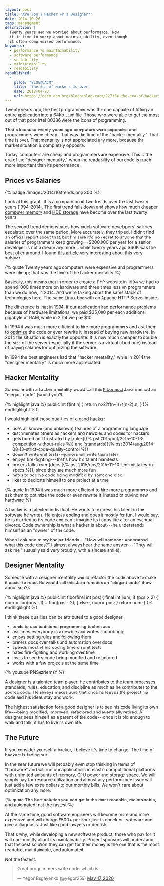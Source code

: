 ```yaml
---
layout: post
title: "Are You a Hacker or a Designer?"
date: 2014-10-26
tags: management
description: |
  Twenty years ago we worried about performance. Now
  it is time to worry about maintainability, even though
  it often compromises performance.
keywords:
  - performance vs maintainability
  - software performance
  - scalability
  - maintainability
  - readability
republished:
  -
    place: "BLOG@CACM"
    title: "The Era of Hackers Is Over"
    date: 2018-04-23
    url: https://cacm.acm.org/blogs/blog-cacm/227154-the-era-of-hackers-is-over/fulltext
---
```


Twenty years ago, the best programmer was the one
capable of fitting an entire application into a 64Kb
`.COM` file. Those who were able to get the most out of
that poor Intel 80386 were the icons of programming.

That's because twenty years ago computers were expensive and programmers
were cheap. That was the time of the "hacker mentality."
That time is over. That mentality is not appreciated any more,
because the market situation is completely opposite.

Today, computers are cheap and programmers are expensive.
This is the era of the "designer mentality," when the readability
of our code is much more important than its performance.

<!--more-->

## Prices vs Salaries

{% badge /images/2014/10/trends.png 300 %}

Look at this graph. It is a comparison of two trends over the
last twenty years (1994-2014).
The first trend falls down and shows how much cheaper
[computer memory](http://www.jcmit.com/memoryprice.htm)
and [HDD storage](http://ns1758.ca/winch/winchest.html)
have become over the last twenty years.

The second trend demonstrates how much software developers' salaries
escalated over the same period. More accurately, they tripled. I didn't find
an official report about that, but I'm sure it's no secret to anyone
that the salaries of programmers keep growing---$200,000 per year for
a senior developer is not a dream any more... while twenty years
ago $60K was the best offer around. I found
[this article](http://markcunningham91.blogspot.com/2013/05/a-history-of-offers-to-software.html)
very interesting about this very subject.

{% quote Twenty years ago computers were expensive and programmers were cheap; that was the time of the hacker mentality %}

Basically, this means that in order to create a PHP website
in 1994 we had to spend 1000 times more on hardware and three times
less on programmers than we do now, in 2014. And we're talking about the
same stack of technologies here. The same Linux box with an Apache HTTP Server
inside.

The difference is that in 1994, if our application had performance problems because of
hardware limitations, we paid $35,000 per each additional gigabyte of RAM, while
in 2014 we pay $10.

In 1994 it was much more efficient to hire more programmers and ask
them to [optimize](https://en.wikipedia.org/wiki/Program_optimization)
the code or even rewrite it, instead of buying new hardware. In 2014 the
situation is exactly the opposite. It is now much cheaper to double the
size of the server (especially if the server is a virtual cloud one)
instead of paying salaries for optimizing the software.

In 1994 the best engineers had that "hacker mentality," while in 2014 the
"designer mentality" is much more appreciated.

## Hacker Mentality

Someone with a hacker mentality would call this
[Fibonacci](https://en.wikipedia.org/wiki/Fibonacci_number)
Java method an "elegant code" (would you?):

{% highlight java %}
public int f(int n) { return n>2?f(n-1)+f(n-2):n; }
{% endhighlight %}

I would highlight these qualities of a good
[hacker](https://en.wikipedia.org/wiki/Hacker_%28computer_security%29):

 * uses all known (and unknown) features of a programming language
 * discriminates others as hackers and newbies and codes for hackers
 * gets bored and frustrated by [rules]({% pst 2015/oct/2015-10-13-competition-without-rules %}) and [standards]({% pst 2014/aug/2014-08-13-strict-code-quality-control %})
 * doesn't write unit tests---juniors will write them later
 * enjoys fire-fighting---that's how his talent manifests
 * prefers talks over [docs]({% pst 2015/nov/2015-11-10-ten-mistakes-in-specs %}), since they are much more fun
 * hates to see his code being modified by someone else
 * likes to dedicate himself to one project at a time

{% quote In 1994 it was much more efficient to hire more programmers and ask them to optimize the code or even rewrite it, instead of buying new hardware %}

A hacker is a talented individual. He wants to express his
talent in the software he writes. He enjoys coding and does
it mostly for fun. I would say, he is married to his code and can't imagine
its happy life after an eventual divorce. Code ownership is
what a hacker is about---he understands himself as an "owner"
of the code.

When I ask one of my hacker friends---"How will someone understand
what this code does?" I almost always hear the same answer---"They will ask me!" (usually said very proudly, with a sincere smile).

## Designer Mentality

Someone with a designer mentality would refactor the code above
to make it easier to read. He would call this Java function an "elegant code"
(how about you?):

{% highlight java %}
public int fibo(final int pos) {
  final int num;
  if (pos > 2) {
    num = fibo(pos - 1) + fibo(pos - 2);
  } else {
    num = pos;
  }
  return num;
}
{% endhighlight %}

I think these qualities can be attributed to a good designer:

 * tends to use traditional programming techniques
 * assumes everybody is a newbie and writes accordingly
 * enjoys setting rules and following them
 * prefers docs over talks and automation over docs
 * spends most of his coding time on unit tests
 * hates fire-fighting and working over time
 * loves to see his code being modified and refactored
 * works with a few projects at the same time

{% youtube PNSezrlemsY %}

A designer is a talented team player. He contributes to the team
processes, standards, rules, education, and discipline as much as he
contributes to the source code. He always makes sure that once
he leaves the project his code and his ideas stay and work.

The highest satisfaction for a good designer
is to see his code living its own life---being modified, improved,
refactored and eventually retired. A designer sees himself as a parent
of the code---once it is old enough to walk and talk, it has
to live its own life.

## The Future

If you consider yourself a hacker, I believe it's time to change. The time of
hackers is fading out.

In the near future we will probably even stop thinking in terms of "hardware" and will
run our applications in elastic computational platforms with unlimited
amounts of memory, CPU power and storage space. We will simply pay
for resource utilization and almost any performance issue will just add a few extra
dollars to our monthly bills. We won't care about optimization any more.

{% quote The best solution you can get is the most readable, maintainable, and automated; not the fastest %}

At the same time, good software engineers will become more and more expensive
and will charge $500+ per hour just to check out software and give
a diagnosis. Just like good lawyers or dentists.

That's why, while developing a new software product, those who pay for it will
care mostly about its maintainability. Project sponsors will
understand that the best solution they can get for their money is
the one that is the most readable, maintainable, and automated.

Not the fastest.

<blockquote class="twitter-tweet"><p lang="en" dir="ltr">Great programmers write code, which is ...</p>&mdash; Yegor Bugayenko (@yegor256) <a href="https://twitter.com/yegor256/status/1262034967271485441?ref_src=twsrc%5Etfw">May 17, 2020</a></blockquote> <script async src="https://platform.twitter.com/widgets.js" charset="utf-8"></script>
